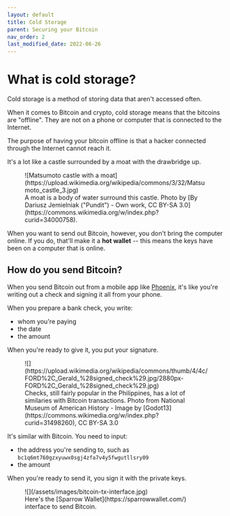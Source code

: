 ```yaml
---
layout: default
title: Cold Storage
parent: Securing your Bitcoin
nav_order: 2
last_modified_date: 2022-06-26
---
```


# What is cold storage?

Cold storage is a method of storing data that aren't accessed often.

When it comes to Bitcoin and crypto, cold storage means that the bitcoins are "offline".
They are not on a phone or computer that is connected to the Internet.

The purpose of having your bitcoin offline is that a hacker connected through
the Internet cannot reach it.

It's a lot like a castle surrounded by a moat with the drawbridge up.

<figure markdown="1">
![Matsumoto castle with a moat](https://upload.wikimedia.org/wikipedia/commons/3/32/Matsumoto_castle_3.jpg)
<figcaption markdown="1">
A moat is a body of water surround this castle.
Photo by [By Dariusz Jemielniak ("Pundit") - Own work, CC BY-SA 3.0](https://commons.wikimedia.org/w/index.php?curid=34000758).
</figcaption>
</figure>

When you want to send out Bitcoin, however, you don't bring the computer online.
If you do, that'll make it a **hot wallet** -- this means the keys have been on
a computer that is online.

## How do you send Bitcoin?

When you send Bitcoin out from a mobile app like
[Phoenix](https://phoenix.acinq.co/), it's like you're writing out a check
and signing it all from your phone.

When you prepare a bank check, you write:
- whom you're paying
- the date
- the amount

When you're ready to give it, you put your signature.

<figure markdown="1">
![](https://upload.wikimedia.org/wikipedia/commons/thumb/4/4c/FORD%2C_Gerald_%28signed_check%29.jpg/2880px-FORD%2C_Gerald_%28signed_check%29.jpg)
<figcaption markdown="1">
Checks, still fairly popular in the Philippines, has a lot of similaries with
Bitcoin transactions. Photo from National Museum of American History - Image by [Godot13](https://commons.wikimedia.org/w/index.php?curid=31498260), CC BY-SA 3.0
</figcaption>
</figure>

It's similar with Bitcoin. You need to input:
- the address you're sending to, such as `bc1q6mt760gzxyuwx0sgj4zfa7v4y5fwgutllsry09`
- the amount

When you're ready to send it, you sign it with the private keys.

<figure markdown="1">
![](/assets/images/bitcoin-tx-interface.jpg)
<figcaption markdown="1">
Here's the [Sparrow Wallet](https://sparrowwallet.com/) interface to send Bitcoin.
</figcaption>
</figure>
